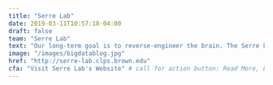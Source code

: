 ```yaml
---
title: "Serre Lab"
date: 2019-03-11T10:57:18-04:00
draft: false
team: "Serre Lab"
text: "Our long-term goal is to reverse-engineer the brain. The Serre Lab used over 1,000,000 hours of CCV compute time last year."
image: "/images/bigdatablog.jpg"
href: "http://serre-lab.clps.brown.edu"
cfa: "Visit Serre Lab's Website" # call for action button: Read More, Learn More, Launch the App, More on Github...
---
```

